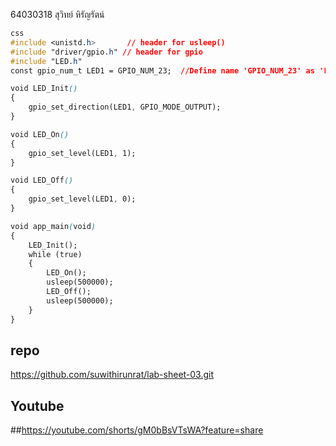 64030318 สุวิทย์ หิรัญรัตน์
```css
css
#include <unistd.h>       // header for usleep()
#include "driver/gpio.h" // header for gpio
#include "LED.h"
const gpio_num_t LED1 = GPIO_NUM_23;  //Define name 'GPIO_NUM_23' as 'LED1'

void LED_Init()
{
    gpio_set_direction(LED1, GPIO_MODE_OUTPUT);
}

void LED_On()
{
    gpio_set_level(LED1, 1);
}

void LED_Off()
{
    gpio_set_level(LED1, 0);
}

void app_main(void)
{
    LED_Init();
    while (true)
    {
        LED_On();
        usleep(500000);
        LED_Off();
        usleep(500000);
    }
}
```
## repo   
https://github.com/suwithirunrat/lab-sheet-03.git
## Youtube
##https://youtube.com/shorts/gM0bBsVTsWA?feature=share
